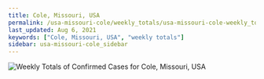 ```yaml
---
title: Cole, Missouri, USA
permalink: /usa-missouri-cole/weekly_totals/usa-missouri-cole-weekly_totals.html
last_updated: Aug 6, 2021
keywords: ["Cole, Missouri, USA", "weekly totals"]
sidebar: usa-missouri-cole_sidebar
---
```


![Weekly Totals of Confirmed Cases for Cole, Missouri, USA](/covid_tracker/images/graphs/usa-missouri-cole-weekly_totals_graph.png)
